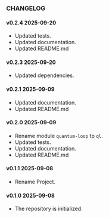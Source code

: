 ### CHANGELOG

#### v0.2.4 2025-09-20

- Updated tests.
- Updated documentation.
- Updated README.md

#### v0.2.3 2025-09-20

- Updated dependencies.

#### v0.2.1 2025-09-09

- Updated documentation.
- Updated README.md

#### v0.2.0 2025-09-09

- Rename module `quantum-loop` tp `ql`.
- Updated tests.
- Updated documentation.
- Updated README.md

#### v0.1.1 2025-09-08

- Rename Project.

#### v0.1.0 2025-09-08

- The repository is initialized.
